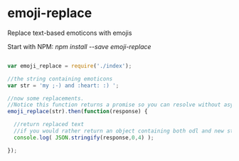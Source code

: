# emoji-replace
Replace text-based emoticons with emojis

Start with NPM: *npm install --save emoji-replace*

```javascript

var emoji_replace = require('./index');

//the string containing emoticons
var str = 'my ;-) and :heart: :) ';

//now some replacements.
//Notice this function returns a promise so you can resolve without async hell :-)
emoji_replace(str).then(function(response) {

  //return replaced text
  //if you would rather return an object containing both odl and new string, then call 'emoji_replace(str,true)'
  console.log( JSON.stringify(response,0,4) );

});


```

